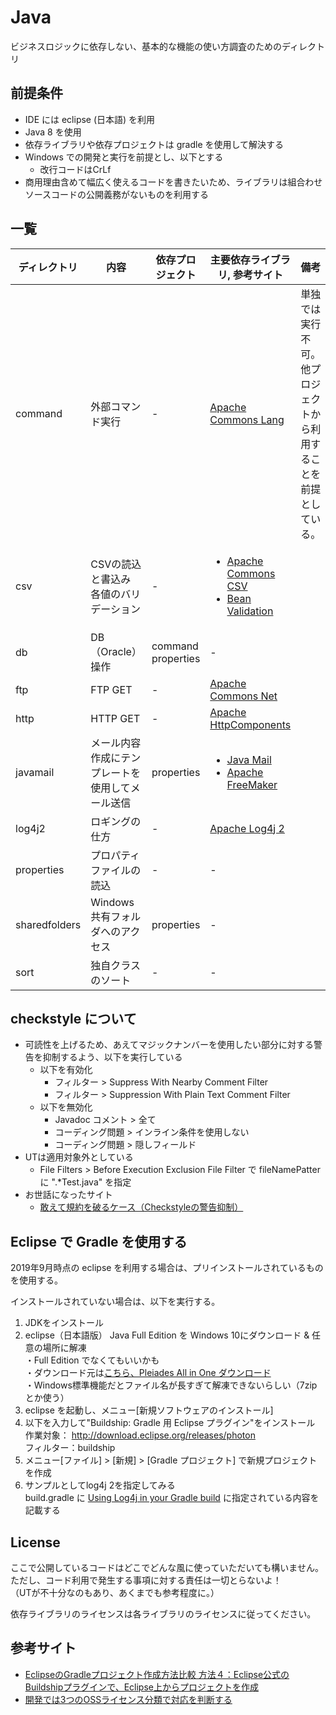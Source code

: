 # Java
ビジネスロジックに依存しない、基本的な機能の使い方調査のためのディレクトリ

## 前提条件
* IDE には eclipse (日本語) を利用
* Java 8 を使用
* 依存ライブラリや依存プロジェクトは gradle を使用して解決する
* Windows での開発と実行を前提とし、以下とする  
  * 改行コードはCrLf
* 商用理由含めて幅広く使えるコードを書きたいため、ライブラリは組合わせソースコードの公開義務がないものを利用する

## 一覧

| ディレクトリ | 内容                                         | 依存プロジェクト              | 主要依存ライブラリ, 参考サイト | 備考  |
| ------------ | -------------------------------------------- | ----------------------------- | ------------------------------ | ----- |
| command      | 外部コマンド実行                             | -                             | [Apache Commons Lang](https://commons.apache.org/proper/commons-lang/) | 単独では実行不可。他プロジェクトから利用することを前提としている。 |
| csv          | CSVの読込と書込み <br> 各値のバリデーション  | -                             | <ul><li>[Apache Commons CSV](https://commons.apache.org/proper/commons-csv/)</li><li>[Bean Validation](https://beanvalidation.org/)</li></ul> ||
| db           | DB（Oracle）操作                             | command <br> properties       | -                              ||
| ftp          | FTP GET                                      | -                             | [Apache Commons Net](https://commons.apache.org/proper/commons-net/)||
| http         | HTTP GET                                     | -                             | [Apache HttpComponents](https://hc.apache.org/)||
| javamail     | メール内容作成にテンプレートを使用してメール送信 | properties                | <ul><li>[Java Mail](https://javaee.github.io/javamail/)</li><li>[Apache FreeMaker](https://freemarker.apache.org/)</li></ul> ||
| log4j2       | ロギングの仕方                               | -                             | [Apache Log4j 2](https://logging.apache.org/log4j/2.x/) ||
| properties   | プロパティファイルの読込                     | -                             | -                              ||
| sharedfolders| Windows 共有フォルダへのアクセス             | properties                    | -                              ||
| sort         | 独自クラスのソート                           | -                             | -                              ||

## checkstyle について

* 可読性を上げるため、あえてマジックナンバーを使用したい部分に対する警告を抑制するよう、以下を実行している
  * 以下を有効化
    * フィルター > Suppress With Nearby Comment Filter
    * フィルター > Suppression With Plain Text Comment Filter
  * 以下を無効化
    * Javadoc コメント > 全て
    * コーディング問題 > インライン条件を使用しない
    * コーディング問題 > 隠しフィールド
* UTは適用対象外としている
  * File Filters > Before Execution Exclusion File Filter で fileNamePatter に ".*Test.java" を指定
* お世話になったサイト
  * [敢えて規約を破るケース（Checkstyleの警告抑制）](http://daisuke-m.hatenablog.com/entry/20090914/1252946741)


## Eclipse で Gradle を使用する

2019年9月時点の eclipse を利用する場合は、プリインストールされているものを使用する。  

インストールされていない場合は、以下を実行する。  

1. JDKをインストール
1. eclipse（日本語版） Java Full Edition を Windows 10にダウンロード & 任意の場所に解凍  
  ・Full Edition でなくてもいいかも  
  ・ダウンロード元は[こちら、Pleiades All in One ダウンロード](https://mergedoc.osdn.jp/)  
  ・Windows標準機能だとファイル名が長すぎて解凍できないらしい（7zipとか使う）
1. eclipse を起動し、メニュー[新規ソフトウェアのインストール]
1. 以下を入力して"Buildship: Gradle 用 Eclipse プラグイン"をインストール  
  作業対象： http://download.eclipse.org/releases/photon   
  フィルター：buildship  
1. メニュー[ファイル] > [新規] > [Gradle プロジェクト] で新規プロジェクトを作成  
1. サンプルとしてlog4j 2を指定してみる  
build.gradle に [Using Log4j in your Gradle build](https://logging.apache.org/log4j/2.x/maven-artifacts.html) に指定されている内容を記載する

## License
ここで公開しているコードはどこでどんな風に使っていただいても構いません。  
ただし、コード利用で発生する事項に対する責任は一切とらないよ！  
（UTが不十分なのもあり、あくまでも参考程度に。）  

依存ライブラリのライセンスは各ライブラリのライセンスに従ってください。  

## 参考サイト
* [EclipseのGradleプロジェクト作成方法比較 方法４：Eclipse公式のBuildshipプラグインで、Eclipse上からプロジェクトを作成](https://qiita.com/grachro/items/d1ebad3857a794895426#%E6%96%B9%E6%B3%95%EF%BC%94eclipse%E5%85%AC%E5%BC%8F%E3%81%AEbuildship%E3%83%97%E3%83%A9%E3%82%B0%E3%82%A4%E3%83%B3%E3%81%A7eclipse%E4%B8%8A%E3%81%8B%E3%82%89%E3%83%97%E3%83%AD%E3%82%B8%E3%82%A7%E3%82%AF%E3%83%88%E3%82%92%E4%BD%9C%E6%88%90)
* [開発では3つのOSSライセンス分類で対応を判断する](https://emgr.jp/3-oss-license-categories/#toc4)
